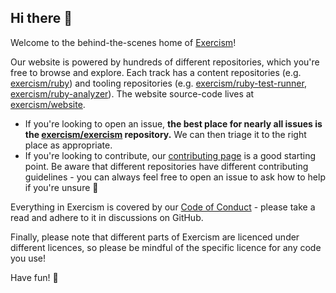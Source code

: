 ## Hi there 👋

Welcome to the behind-the-scenes home of [Exercism](https://exercism.org)!

Our website is powered by hundreds of different repositories, which you're free to browse and explore.
Each track has a content repositories (e.g. [exercism/ruby](https://github.com/exercism/ruby)) and tooling repositories (e.g. [exercism/ruby-test-runner](https://github.com/exercism/ruby-test-runner), [exercism/ruby-analyzer](https://github.com/exercism/ruby-analyzer)).
The website source-code lives at [exercism/website](https://github.com/exercism/website).

- If you're looking to open an issue, **the best place for nearly all issues is the [exercism/exercism](https://github.com/exercism/exercism) repository.**
  We can then triage it to the right place as appropriate.
- If you're looking to contribute, our [contributing page](https://exercism.org/contributing/tasks) is a good starting point. 
  Be aware that different repositories have different contributing guidelines - you can always feel free to open an issue to ask how to help if you're unsure 🙂

Everything in Exercism is covered by our [Code of Conduct](https://exercism.org/code-of-conduct) - please take a read and adhere to it in discussions on GitHub.

Finally, please note that different parts of Exercism are licenced under different licences, so please be mindful of the specific licence for any code you use!

Have fun! 🎉 
